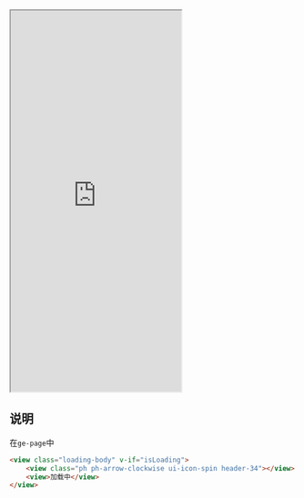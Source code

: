 <div class="simulator">
    <iframe src="https://jamechou.github.io/geui-h5/#/pages/component/loading" height="670px"></iframe>
</div>


## 说明
在`ge-page`中

```html
<view class="loading-body" v-if="isLoading">
    <view class="ph ph-arrow-clockwise ui-icon-spin header-34"></view>
    <view>加载中</view>
</view>
```

